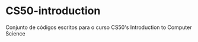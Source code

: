 # CS50-introduction
Conjunto de códigos escritos para o curso CS50's Introduction to Computer Science
